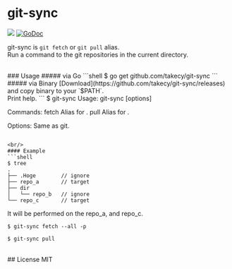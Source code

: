 # git-sync

![](https://img.shields.io/badge/golang-1.5.2+-blue.svg?style=flat-square)
[![GoDoc](https://img.shields.io/badge/godoc-reference-blue.svg?style=flat-square)](https://godoc.org/github.com/takecy/git-sync)


git-sync is `git fetch` or `git pull` alias.  
Run a command to the git repositories in the current directory.

<br/>
### Usage
##### via Go
```shell
$ go get github.com/takecy/git-sync
```
##### via Binary  
[Download](https://github.com/takecy/git-sync/releases)  
and copy binary to your `$PATH`.

<br/>
Print help.
```
$ git-sync
Usage:
  git-sync <command> [options]

Commands:
  fetch   Alias for <git fetch>.
  pull    Alias for <git pull>.

Options:
  Same as git.
```

<br/>
#### Example
```shell
$ tree
.
├── .Hoge        // ignore
├── repo_a       // target
├── dir
│   └── repo_b   // ignore
└── repo_c       // target
```

It will be performed on the repo_a, and repo_c.  
```shell
$ git-sync fetch --all -p
```
```shell
$ git-sync pull
```

<br/>
## License
MIT
